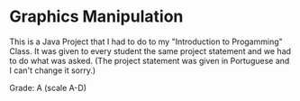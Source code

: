 # Graphics Manipulation

This is a Java Project that I had to do to my "Introduction to Progamming" Class.
It was given to every student the same project statement and we had to do what was asked.
(The project statement was given in Portuguese and I can't change it sorry.)

Grade: A (scale A-D)
